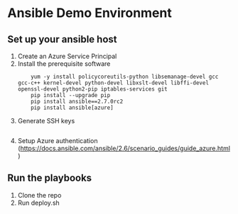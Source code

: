 # Ansible Demo Environment

## Set up your ansible host

1. Create an Azure Service Principal
2. Install the prerequisite software
    ``` yum -y install epel-release deltarpm
        yum -y install policycoreutils-python libsemanage-devel gcc gcc-c++ kernel-devel python-devel libxslt-devel libffi-devel openssl-devel python2-pip iptables-services git
        pip install --upgrade pip
        pip install ansible==2.7.0rc2
        pip install ansible[azure]
3. Generate SSH keys
    ``` ssh-keygen -t rsa -q -P "" -f $HOME/.ssh/id_rsa
4. Setup Azure authentication (https://docs.ansible.com/ansible/2.6/scenario_guides/guide_azure.html)

## Run the playbooks
 
1. Clone the repo
2. Run deploy.sh